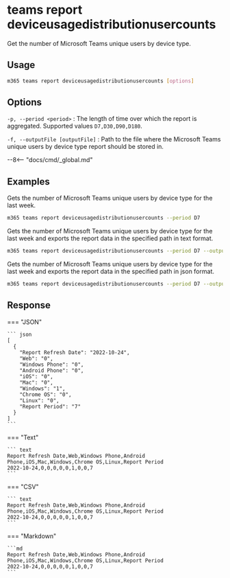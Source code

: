 # teams report deviceusagedistributionusercounts

Get the number of Microsoft Teams unique users by device type. 

## Usage

```sh
m365 teams report deviceusagedistributionusercounts [options]
```

## Options

`-p, --period <period>`
: The length of time over which the report is aggregated. Supported values `D7,D30,D90,D180`.

`-f, --outputFile [outputFile]`
: Path to the file where the Microsoft Teams unique users by device type report should be stored in.

--8<-- "docs/cmd/_global.md"

## Examples

Gets the number of Microsoft Teams unique users by device type for the last week.

```sh
m365 teams report deviceusagedistributionusercounts --period D7
```

Gets the number of Microsoft Teams unique users by device type for the last week and exports the report data in the specified path in text format.

```sh
m365 teams report deviceusagedistributionusercounts --period D7 --output text > "deviceusagedistributionusercounts.txt"
```

Gets the number of Microsoft Teams unique users by device type for the last week and exports the report data in the specified path in json format.

```sh
m365 teams report deviceusagedistributionusercounts --period D7 --output json > "deviceusagedistributionusercounts.json"
```

## Response

=== "JSON"

    ``` json
    [
      {
        "Report Refresh Date": "2022-10-24",
        "Web": "0",
        "Windows Phone": "0",
        "Android Phone": "0",
        "iOS": "0",
        "Mac": "0",
        "Windows": "1",
        "Chrome OS": "0",
        "Linux": "0",
        "Report Period": "7"
      }
    ]
    ```

=== "Text"

    ``` text
    Report Refresh Date,Web,Windows Phone,Android Phone,iOS,Mac,Windows,Chrome OS,Linux,Report Period
    2022-10-24,0,0,0,0,0,1,0,0,7
    ```

=== "CSV"

    ``` text
    Report Refresh Date,Web,Windows Phone,Android Phone,iOS,Mac,Windows,Chrome OS,Linux,Report Period
    2022-10-24,0,0,0,0,0,1,0,0,7
    ```

=== "Markdown"

    ```md
    Report Refresh Date,Web,Windows Phone,Android Phone,iOS,Mac,Windows,Chrome OS,Linux,Report Period
    2022-10-24,0,0,0,0,0,1,0,0,7
    ```
